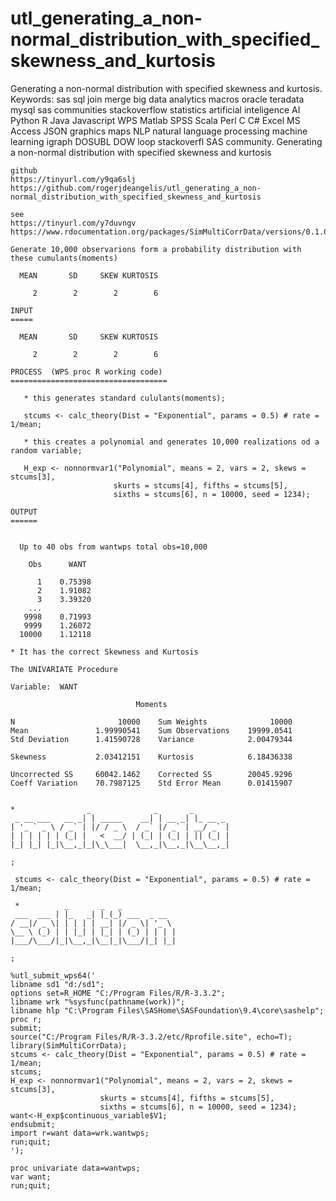 # utl_generating_a_non-normal_distribution_with_specified_skewness_and_kurtosis
Generating a non-normal distribution with specified skewness and kurtosis. Keywords: sas sql join merge big data analytics macros oracle teradata mysql sas communities stackoverflow statistics artificial inteligence AI Python R Java Javascript WPS Matlab SPSS Scala Perl C C# Excel MS Access JSON graphics maps NLP natural language processing machine learning igraph DOSUBL DOW loop stackoverfl SAS community.
    Generating a non-normal distribution with specified skewness and kurtosis

    github
    https://tinyurl.com/y9qa6slj
    https://github.com/rogerjdeangelis/utl_generating_a_non-normal_distribution_with_specified_skewness_and_kurtosis

    see
    https://tinyurl.com/y7duvngv
    https://www.rdocumentation.org/packages/SimMultiCorrData/versions/0.1.0/topics/nonnormvar1

    Generate 10,000 observarions form a probability distribution with these cumulants(moments)

      MEAN       SD     SKEW KURTOSIS

         2        2        2        6

    INPUT
    =====

      MEAN       SD     SKEW KURTOSIS

         2        2        2        6

    PROCESS  (WPS proc R working code)
    ===================================

       * this generates standard cululants(moments);

       stcums <- calc_theory(Dist = "Exponential", params = 0.5) # rate = 1/mean;

       * this creates a polynomial and generates 10,000 realizations od a random variable;

       H_exp <- nonnormvar1("Polynomial", means = 2, vars = 2, skews = stcums[3],
                           skurts = stcums[4], fifths = stcums[5],
                           sixths = stcums[6], n = 10000, seed = 1234);

    OUTPUT
    ======


      Up to 40 obs from wantwps total obs=10,000

        Obs      WANT

          1    0.75398
          2    1.91082
          3    3.39320
        ...
       9998    0.71993
       9999    1.26072
      10000    1.12118

    * It has the correct Skewness and Kurtosis

    The UNIVARIATE Procedure

    Variable:  WANT

                                Moments

    N                       10000    Sum Weights              10000
    Mean               1.99990541    Sum Observations    19999.0541
    Std Deviation      1.41590728    Variance            2.00479344

    Skewness           2.03412151    Kurtosis            6.18436338

    Uncorrected SS     60042.1462    Corrected SS        20045.9296
    Coeff Variation    70.7987125    Std Error Mean      0.01415907


    *                _              _       _
     _ __ ___   __ _| | _____    __| | __ _| |_ __ _
    | '_ ` _ \ / _` | |/ / _ \  / _` |/ _` | __/ _` |
    | | | | | | (_| |   <  __/ | (_| | (_| | || (_| |
    |_| |_| |_|\__,_|_|\_\___|  \__,_|\__,_|\__\__,_|

    ;

     stcums <- calc_theory(Dist = "Exponential", params = 0.5) # rate = 1/mean;

     *          _       _   _
     ___  ___ | |_   _| |_(_) ___  _ __
    / __|/ _ \| | | | | __| |/ _ \| '_ \
    \__ \ (_) | | |_| | |_| | (_) | | | |
    |___/\___/|_|\__,_|\__|_|\___/|_| |_|

    ;

    %utl_submit_wps64('
    libname sd1 "d:/sd1";
    options set=R_HOME "C:/Program Files/R/R-3.3.2";
    libname wrk "%sysfunc(pathname(work))";
    libname hlp "C:\Program Files\SASHome\SASFoundation\9.4\core\sashelp";
    proc r;
    submit;
    source("C:/Program Files/R/R-3.3.2/etc/Rprofile.site", echo=T);
    library(SimMultiCorrData);
    stcums <- calc_theory(Dist = "Exponential", params = 0.5) # rate = 1/mean;
    stcums;
    H_exp <- nonnormvar1("Polynomial", means = 2, vars = 2, skews = stcums[3],
                        skurts = stcums[4], fifths = stcums[5],
                        sixths = stcums[6], n = 10000, seed = 1234);
    want<-H_exp$continuous_variable$V1;
    endsubmit;
    import r=want data=wrk.wantwps;
    run;quit;
    ');

    proc univariate data=wantwps;
    var want;
    run;quit;

